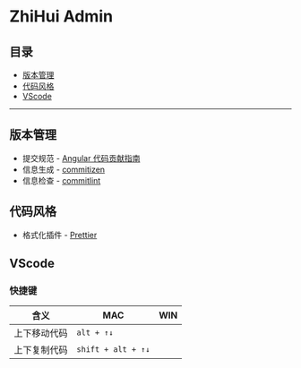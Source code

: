 # ZhiHui Admin

## 目录

- [版本管理](#版本管理)
- [代码风格](#代码风格)
- [VScode](#VScode)

---

## 版本管理

- 提交规范 - [Angular 代码贡献指南](https://github.com/angular/angular.js/blob/master/DEVELOPERS.md#-git-commit-guidelines)
- 信息生成 - [commitizen](https://github.com/commitizen/cz-cli)
- 信息检查 - [commitlint](https://github.com/conventional-changelog/commitlint)

## 代码风格

- 格式化插件 - [Prettier](https://prettier.io/)

## VScode

### 快捷键

| 含义         | MAC                | WIN |
| ------------ | ------------------ | --- |
| 上下移动代码 | `alt + ↑↓`         |
| 上下复制代码 | `shift + alt + ↑↓` |
